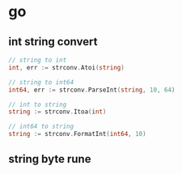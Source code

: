# go

## int string convert
```go
// string to int
int, err := strconv.Atoi(string)

// string to int64
int64, err := strconv.ParseInt(string, 10, 64)

// int to string
string := strconv.Itoa(int)

// int64 to string
string := strconv.FormatInt(int64, 10)
```

## string byte rune
```go
```